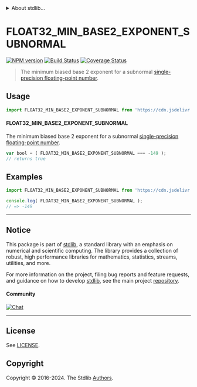 <!--

@license Apache-2.0

Copyright (c) 2024 The Stdlib Authors.

Licensed under the Apache License, Version 2.0 (the "License");
you may not use this file except in compliance with the License.
You may obtain a copy of the License at

   http://www.apache.org/licenses/LICENSE-2.0

Unless required by applicable law or agreed to in writing, software
distributed under the License is distributed on an "AS IS" BASIS,
WITHOUT WARRANTIES OR CONDITIONS OF ANY KIND, either express or implied.
See the License for the specific language governing permissions and
limitations under the License.

-->


<details>
  <summary>
    About stdlib...
  </summary>
  <p>We believe in a future in which the web is a preferred environment for numerical computation. To help realize this future, we've built stdlib. stdlib is a standard library, with an emphasis on numerical and scientific computation, written in JavaScript (and C) for execution in browsers and in Node.js.</p>
  <p>The library is fully decomposable, being architected in such a way that you can swap out and mix and match APIs and functionality to cater to your exact preferences and use cases.</p>
  <p>When you use stdlib, you can be absolutely certain that you are using the most thorough, rigorous, well-written, studied, documented, tested, measured, and high-quality code out there.</p>
  <p>To join us in bringing numerical computing to the web, get started by checking us out on <a href="https://github.com/stdlib-js/stdlib">GitHub</a>, and please consider <a href="https://opencollective.com/stdlib">financially supporting stdlib</a>. We greatly appreciate your continued support!</p>
</details>

# FLOAT32_MIN_BASE2_EXPONENT_SUBNORMAL

[![NPM version][npm-image]][npm-url] [![Build Status][test-image]][test-url] [![Coverage Status][coverage-image]][coverage-url] <!-- [![dependencies][dependencies-image]][dependencies-url] -->

> The minimum biased base 2 exponent for a subnormal [single-precision floating-point number][ieee754].



<section class="usage">

## Usage

<!-- eslint-disable id-length -->

```javascript
import FLOAT32_MIN_BASE2_EXPONENT_SUBNORMAL from 'https://cdn.jsdelivr.net/gh/stdlib-js/constants-float32-min-base2-exponent-subnormal@deno/mod.js';
```

#### FLOAT32_MIN_BASE2_EXPONENT_SUBNORMAL

The minimum biased base 2 exponent for a subnormal [single-precision floating-point number][ieee754].

<!-- eslint-disable id-length -->

```javascript
var bool = ( FLOAT32_MIN_BASE2_EXPONENT_SUBNORMAL === -149 );
// returns true
```

</section>

<!-- /.usage -->

<section class="examples">

## Examples

<!-- eslint no-undef: "error" -->

<!-- eslint-disable id-length -->

```javascript
import FLOAT32_MIN_BASE2_EXPONENT_SUBNORMAL from 'https://cdn.jsdelivr.net/gh/stdlib-js/constants-float32-min-base2-exponent-subnormal@deno/mod.js';

console.log( FLOAT32_MIN_BASE2_EXPONENT_SUBNORMAL );
// => -149
```

</section>

<!-- /.examples -->

<!-- C interface documentation. -->



<!-- Section for related `stdlib` packages. Do not manually edit this section, as it is automatically populated. -->

<section class="related">

</section>

<!-- /.related -->

<!-- Section for all links. Make sure to keep an empty line after the `section` element and another before the `/section` close. -->


<section class="main-repo" >

* * *

## Notice

This package is part of [stdlib][stdlib], a standard library with an emphasis on numerical and scientific computing. The library provides a collection of robust, high performance libraries for mathematics, statistics, streams, utilities, and more.

For more information on the project, filing bug reports and feature requests, and guidance on how to develop [stdlib][stdlib], see the main project [repository][stdlib].

#### Community

[![Chat][chat-image]][chat-url]

---

## License

See [LICENSE][stdlib-license].


## Copyright

Copyright &copy; 2016-2024. The Stdlib [Authors][stdlib-authors].

</section>

<!-- /.stdlib -->

<!-- Section for all links. Make sure to keep an empty line after the `section` element and another before the `/section` close. -->

<section class="links">

[npm-image]: http://img.shields.io/npm/v/@stdlib/constants-float32-min-base2-exponent-subnormal.svg
[npm-url]: https://npmjs.org/package/@stdlib/constants-float32-min-base2-exponent-subnormal

[test-image]: https://github.com/stdlib-js/constants-float32-min-base2-exponent-subnormal/actions/workflows/test.yml/badge.svg?branch=main
[test-url]: https://github.com/stdlib-js/constants-float32-min-base2-exponent-subnormal/actions/workflows/test.yml?query=branch:main

[coverage-image]: https://img.shields.io/codecov/c/github/stdlib-js/constants-float32-min-base2-exponent-subnormal/main.svg
[coverage-url]: https://codecov.io/github/stdlib-js/constants-float32-min-base2-exponent-subnormal?branch=main

<!--

[dependencies-image]: https://img.shields.io/david/stdlib-js/constants-float32-min-base2-exponent-subnormal.svg
[dependencies-url]: https://david-dm.org/stdlib-js/constants-float32-min-base2-exponent-subnormal/main

-->

[chat-image]: https://img.shields.io/gitter/room/stdlib-js/stdlib.svg
[chat-url]: https://app.gitter.im/#/room/#stdlib-js_stdlib:gitter.im

[stdlib]: https://github.com/stdlib-js/stdlib

[stdlib-authors]: https://github.com/stdlib-js/stdlib/graphs/contributors

[umd]: https://github.com/umdjs/umd
[es-module]: https://developer.mozilla.org/en-US/docs/Web/JavaScript/Guide/Modules

[deno-url]: https://github.com/stdlib-js/constants-float32-min-base2-exponent-subnormal/tree/deno
[deno-readme]: https://github.com/stdlib-js/constants-float32-min-base2-exponent-subnormal/blob/deno/README.md
[umd-url]: https://github.com/stdlib-js/constants-float32-min-base2-exponent-subnormal/tree/umd
[umd-readme]: https://github.com/stdlib-js/constants-float32-min-base2-exponent-subnormal/blob/umd/README.md
[esm-url]: https://github.com/stdlib-js/constants-float32-min-base2-exponent-subnormal/tree/esm
[esm-readme]: https://github.com/stdlib-js/constants-float32-min-base2-exponent-subnormal/blob/esm/README.md
[branches-url]: https://github.com/stdlib-js/constants-float32-min-base2-exponent-subnormal/blob/main/branches.md

[stdlib-license]: https://raw.githubusercontent.com/stdlib-js/constants-float32-min-base2-exponent-subnormal/main/LICENSE

[ieee754]: https://en.wikipedia.org/wiki/IEEE_754-1985

<!-- <related-links> -->

<!-- </related-links> -->

</section>

<!-- /.links -->
